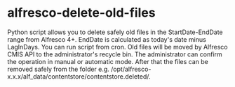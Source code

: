 # alfresco-delete-old-files

Python script allows you to delete safely old files in the StartDate-EndDate range from Alfresco 4+. EndDate is calculated as today's date minus LagInDays. You can run script from cron. Old files will be moved by Alfresco CMIS API to the administrator's recycle bin. The administrator can confirm the operation in manual or automatic mode. After that the files can be removed safely from the folder e.g. /opt/alfresco-x.x.x/alf_data/contentstore/contentstore.deleted/.
